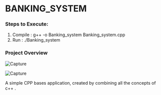 # BANKING_SYSTEM

### Steps to Execute:
1. Compile : g++ -o Banking_system Banking_system.cpp
2. Run : ./Banking_system

### Project Overview 

![Capture](https://user-images.githubusercontent.com/63875409/111027832-c25eb400-8418-11eb-863c-06d85de9358c.PNG)

![Capture](https://user-images.githubusercontent.com/63875409/111027931-4d3fae80-8419-11eb-9b03-5a15d783e5a9.PNG)

A simple CPP bases application, created by combining all the concepts of c++ .
